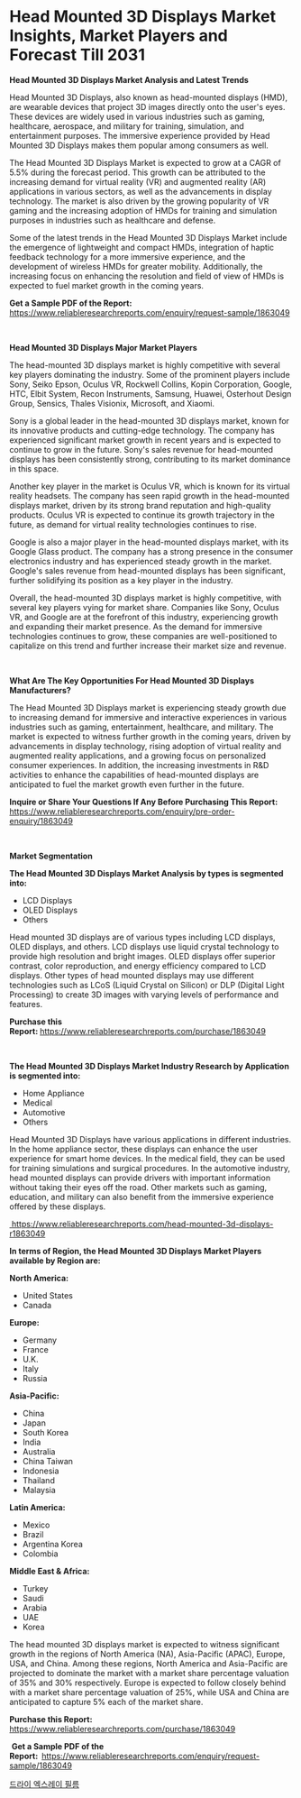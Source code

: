 <p><h1>Head Mounted 3D Displays Market Insights, Market Players and Forecast Till 2031</h1></p><p><strong>Head Mounted 3D Displays Market Analysis and Latest Trends</strong></p>
<p><p>Head Mounted 3D Displays, also known as head-mounted displays (HMD), are wearable devices that project 3D images directly onto the user's eyes. These devices are widely used in various industries such as gaming, healthcare, aerospace, and military for training, simulation, and entertainment purposes. The immersive experience provided by Head Mounted 3D Displays makes them popular among consumers as well.</p><p>The Head Mounted 3D Displays Market is expected to grow at a CAGR of 5.5% during the forecast period. This growth can be attributed to the increasing demand for virtual reality (VR) and augmented reality (AR) applications in various sectors, as well as the advancements in display technology. The market is also driven by the growing popularity of VR gaming and the increasing adoption of HMDs for training and simulation purposes in industries such as healthcare and defense.</p><p>Some of the latest trends in the Head Mounted 3D Displays Market include the emergence of lightweight and compact HMDs, integration of haptic feedback technology for a more immersive experience, and the development of wireless HMDs for greater mobility. Additionally, the increasing focus on enhancing the resolution and field of view of HMDs is expected to fuel market growth in the coming years.</p></p>
<p><strong>Get a Sample PDF of the Report:&nbsp;</strong> <a href="https://www.reliableresearchreports.com/enquiry/request-sample/1863049">https://www.reliableresearchreports.com/enquiry/request-sample/1863049</a></p>
<p>&nbsp;</p>
<p><strong>Head Mounted 3D Displays Major Market Players</strong></p>
<p><p>The head-mounted 3D displays market is highly competitive with several key players dominating the industry. Some of the prominent players include Sony, Seiko Epson, Oculus VR, Rockwell Collins, Kopin Corporation, Google, HTC, Elbit System, Recon Instruments, Samsung, Huawei, Osterhout Design Group, Sensics, Thales Visionix, Microsoft, and Xiaomi.</p><p>Sony is a global leader in the head-mounted 3D displays market, known for its innovative products and cutting-edge technology. The company has experienced significant market growth in recent years and is expected to continue to grow in the future. Sony's sales revenue for head-mounted displays has been consistently strong, contributing to its market dominance in this space.</p><p>Another key player in the market is Oculus VR, which is known for its virtual reality headsets. The company has seen rapid growth in the head-mounted displays market, driven by its strong brand reputation and high-quality products. Oculus VR is expected to continue its growth trajectory in the future, as demand for virtual reality technologies continues to rise.</p><p>Google is also a major player in the head-mounted displays market, with its Google Glass product. The company has a strong presence in the consumer electronics industry and has experienced steady growth in the market. Google's sales revenue from head-mounted displays has been significant, further solidifying its position as a key player in the industry.</p><p>Overall, the head-mounted 3D displays market is highly competitive, with several key players vying for market share. Companies like Sony, Oculus VR, and Google are at the forefront of this industry, experiencing growth and expanding their market presence. As the demand for immersive technologies continues to grow, these companies are well-positioned to capitalize on this trend and further increase their market size and revenue.</p></p>
<p>&nbsp;</p>
<p><strong>What Are The Key Opportunities For Head Mounted 3D Displays Manufacturers?</strong></p>
<p><p>The Head Mounted 3D Displays market is experiencing steady growth due to increasing demand for immersive and interactive experiences in various industries such as gaming, entertainment, healthcare, and military. The market is expected to witness further growth in the coming years, driven by advancements in display technology, rising adoption of virtual reality and augmented reality applications, and a growing focus on personalized consumer experiences. In addition, the increasing investments in R&D activities to enhance the capabilities of head-mounted displays are anticipated to fuel the market growth even further in the future.</p></p>
<p><strong>Inquire or Share Your Questions If Any Before Purchasing This Report:</strong> <a href="https://www.reliableresearchreports.com/enquiry/pre-order-enquiry/1863049">https://www.reliableresearchreports.com/enquiry/pre-order-enquiry/1863049</a></p>
<p>&nbsp;</p>
<p><strong>Market Segmentation</strong></p>
<p><strong>The Head Mounted 3D Displays Market Analysis by types is segmented into:</strong></p>
<p><ul><li>LCD Displays</li><li>OLED Displays</li><li>Others</li></ul></p>
<p><p>Head mounted 3D displays are of various types including LCD displays, OLED displays, and others. LCD displays use liquid crystal technology to provide high resolution and bright images. OLED displays offer superior contrast, color reproduction, and energy efficiency compared to LCD displays. Other types of head mounted displays may use different technologies such as LCoS (Liquid Crystal on Silicon) or DLP (Digital Light Processing) to create 3D images with varying levels of performance and features.</p></p>
<p><strong>Purchase this Report:&nbsp;</strong><a href="https://www.reliableresearchreports.com/purchase/1863049">https://www.reliableresearchreports.com/purchase/1863049</a></p>
<p>&nbsp;</p>
<p><strong>The Head Mounted 3D Displays Market Industry Research by Application is segmented into:</strong></p>
<p><ul><li>Home Appliance</li><li>Medical</li><li>Automotive</li><li>Others</li></ul></p>
<p><p>Head Mounted 3D Displays have various applications in different industries. In the home appliance sector, these displays can enhance the user experience for smart home devices. In the medical field, they can be used for training simulations and surgical procedures. In the automotive industry, head mounted displays can provide drivers with important information without taking their eyes off the road. Other markets such as gaming, education, and military can also benefit from the immersive experience offered by these displays.</p></p>
<p><a href="https://www.reliableresearchreports.com/head-mounted-3d-displays-r1863049">&nbsp;https://www.reliableresearchreports.com/head-mounted-3d-displays-r1863049</a></p>
<p><strong>In terms of Region, the Head Mounted 3D Displays Market Players available by Region are:</strong></p>
<p>
    <p> <strong> North America: </strong>
        <ul>
            <li>United States</li>
            <li>Canada</li>
        </ul>
        </p> 
    <p> <strong> Europe: </strong>
        <ul>
            <li>Germany</li>
            <li>France</li>
            <li>U.K.</li>
            <li>Italy</li>
            <li>Russia</li>
        </ul>
        </p> 
    <p> <strong> Asia-Pacific: </strong>
        <ul>
            <li>China</li>
            <li>Japan</li>
            <li>South Korea</li>
            <li>India</li>
            <li>Australia</li>
            <li>China Taiwan</li>
            <li>Indonesia</li>
            <li>Thailand</li>
            <li>Malaysia</li>
        </ul>
        </p> 
    <p> <strong> Latin America: </strong>
        <ul>
            <li>Mexico</li>
            <li>Brazil</li>
            <li>Argentina Korea</li>
            <li>Colombia</li>
        </ul>
        </p> 
    <p> <strong> Middle East & Africa: </strong>
        <ul>
            <li>Turkey</li>
            <li>Saudi</li>
            <li>Arabia</li>
            <li>UAE</li>
            <li>Korea</li>
        </ul>
    </p>
    </p>
<p><p>The head mounted 3D displays market is expected to witness significant growth in the regions of North America (NA), Asia-Pacific (APAC), Europe, USA, and China. Among these regions, North America and Asia-Pacific are projected to dominate the market with a market share percentage valuation of 35% and 30% respectively. Europe is expected to follow closely behind with a market share percentage valuation of 25%, while USA and China are anticipated to capture 5% each of the market share.</p></p>
<p><strong>Purchase this Report: </strong><a href="https://www.reliableresearchreports.com/purchase/1863049">https://www.reliableresearchreports.com/purchase/1863049</a></p>
<p>&nbsp;<strong>Get a Sample PDF of the Report:&nbsp;&nbsp;</strong><a href="https://www.reliableresearchreports.com/enquiry/request-sample/1863049">https://www.reliableresearchreports.com/enquiry/request-sample/1863049</a></p>
<p><strong></strong></p>
<p><p><a href="https://github.com/Madalyell456456/Market-Research-Report-List-2/blob/main/2572906149783.md">드라이 엑스레이 필름</a></p></p>